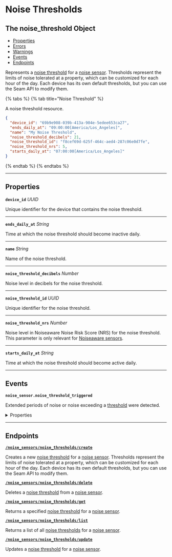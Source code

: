 # Noise Thresholds

## The noise_threshold Object

- [Properties](./#properties)
- [Errors](./#errors)
- [Warnings](./#warnings)
- [Events](./#events)
- [Endpoints](./#endpoints)


Represents a [noise threshold](https://docs.seam.co/latest/capability-guides/noise-sensors/configure-noise-threshold-settings) for a [noise sensor](https://docs.seam.co/latest/capability-guides/noise-sensors). Thresholds represent the limits of noise tolerated at a property, which can be customized for each hour of the day. Each device has its own default thresholds, but you can use the Seam API to modify them.

{% tabs %}
{% tab title="Noise Threshold" %}

A noise threshold resource.

```json
{
  "device_id": "69b9e908-039b-413a-904e-5edee653ca27",
  "ends_daily_at": "09:00:00[America/Los_Angeles]",
  "name": "My Noise Threshold",
  "noise_threshold_decibels": 21,
  "noise_threshold_id": "f8cef69d-625f-464c-aed4-287c06e0d7fe",
  "noise_threshold_nrs": 5,
  "starts_daily_at": "07:00:00[America/Los_Angeles]"
}
```
{% endtab %}
{% endtabs %}

---
## Properties

**`device_id`** *UUID*

Unique identifier for the device that contains the noise threshold.




---

**`ends_daily_at`** *String*

Time at which the noise threshold should become inactive daily.




---

**`name`** *String*

Name of the noise threshold.




---

**`noise_threshold_decibels`** *Number*

Noise level in decibels for the noise threshold.




---

**`noise_threshold_id`** *UUID*

Unique identifier for the noise threshold.




---

**`noise_threshold_nrs`** *Number*

Noise level in Noiseaware Noise Risk Score (NRS) for the noise threshold. This parameter is only relevant for [Noiseaware sensors](https://docs.seam.co/latest/device-and-system-integration-guides/noiseaware-sensors).




---

**`starts_daily_at`** *String*

Time at which the noise threshold should become active daily.




---


## Events

**`noise_sensor.noise_threshold_triggered`**

Extended periods of noise or noise exceeding a [threshold](https://docs.seam.co/latest/capability-guides/noise-sensors#what-is-a-threshold) were detected.

<details>

<summary>Properties</summary>

<strong><code>connected_account_id</code></strong> <i>UUID</i>

  ID of the [connected account](../../../core-concepts/connected-accounts/README.md) associated with the event.

<strong><code>created_at</code></strong> <i>Datetime</i>

  Date and time at which the event was created.

<strong><code>device_id</code></strong> <i>UUID</i>

  ID of the affected device.

<strong><code>event_id</code></strong> <i>UUID</i>

  ID of the event.

<strong><code>event_type</code></strong> <i>Enum</i>

  Value: `noise_sensor.noise_threshold_triggered`

<strong><code>minut_metadata</code></strong> <i>Record</i>

  Metadata from Minut.

<strong><code>noise_level_decibels</code></strong> <i>Number</i>

  Detected noise level in decibels.

<strong><code>noise_level_nrs</code></strong> <i>Number</i>

  Detected noise level in Noiseaware Noise Risk Score (NRS).

<strong><code>noise_threshold_id</code></strong> <i>UUID</i>

  ID of the noise threshold that was triggered.

<strong><code>noise_threshold_name</code></strong> <i>String</i>

  Name of the noise threshold that was triggered.

<strong><code>noiseaware_metadata</code></strong> <i>Record</i>

  Metadata from Noiseaware.

<strong><code>occurred_at</code></strong> <i>Datetime</i>

  Date and time at which the event occurred.

<strong><code>workspace_id</code></strong> <i>UUID</i>

  ID of the [workspace](../../../core-concepts/workspaces/README.md) associated with the event.
</details>

---

## Endpoints


[**`/noise_sensors/noise_thresholds/create`**](./create.md)

Creates a new [noise threshold](https://docs.seam.co/latest/capability-guides/noise-sensors/configure-noise-threshold-settings) for a [noise sensor](https://docs.seam.co/latest/capability-guides/noise-sensors). Thresholds represent the limits of noise tolerated at a property, which can be customized for each hour of the day. Each device has its own default thresholds, but you can use the Seam API to modify them.


[**`/noise_sensors/noise_thresholds/delete`**](./delete.md)

Deletes a [noise threshold](https://docs.seam.co/latest/capability-guides/noise-sensors/configure-noise-threshold-settings) from a [noise sensor](https://docs.seam.co/latest/capability-guides/noise-sensors).


[**`/noise_sensors/noise_thresholds/get`**](./get.md)

Returns a specified [noise threshold](https://docs.seam.co/latest/capability-guides/noise-sensors/configure-noise-threshold-settings) for a [noise sensor](https://docs.seam.co/latest/capability-guides/noise-sensors).


[**`/noise_sensors/noise_thresholds/list`**](./list.md)

Returns a list of all [noise thresholds](https://docs.seam.co/latest/capability-guides/noise-sensors/configure-noise-threshold-settings) for a [noise sensor](https://docs.seam.co/latest/capability-guides/noise-sensors).


[**`/noise_sensors/noise_thresholds/update`**](./update.md)

Updates a [noise threshold](https://docs.seam.co/latest/capability-guides/noise-sensors/configure-noise-threshold-settings) for a [noise sensor](https://docs.seam.co/latest/capability-guides/noise-sensors).


